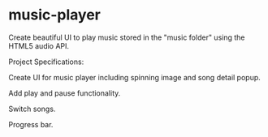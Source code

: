 # music-player
Create beautiful UI to play music stored in the "music folder" using the HTML5 audio API.

Project Specifications:

Create UI for music player including spinning image and song detail popup.

Add play and pause functionality.

Switch songs.

Progress bar.
